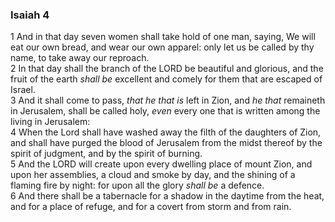 ### Isaiah 4

1 And in that day seven women shall take hold of one man, saying, We will eat our own bread, and wear our own apparel: only let us be called by thy name, to take away our reproach.  
2 In that day shall the branch of the LORD be beautiful and glorious, and the fruit of the earth *shall be* excellent and comely for them that are escaped of Israel.  
3 And it shall come to pass, *that he that is* left in Zion, and *he that* remaineth in Jerusalem, shall be called holy, *even* every one that is written among the living in Jerusalem:  
4 When the Lord shall have washed away the filth of the daughters of Zion, and shall have purged the blood of Jerusalem from the midst thereof by the spirit of judgment, and by the spirit of burning.  
5 And the LORD will create upon every dwelling place of mount Zion, and upon her assemblies, a cloud and smoke by day, and the shining of a flaming fire by night: for upon all the glory *shall be* a defence.  
6 And there shall be a tabernacle for a shadow in the daytime from the heat, and for a place of refuge, and for a covert from storm and from rain.  
